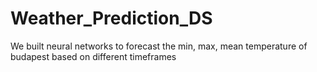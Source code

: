 # Weather_Prediction_DS
We built neural networks to forecast the min, max, mean temperature of budapest based on different timeframes
